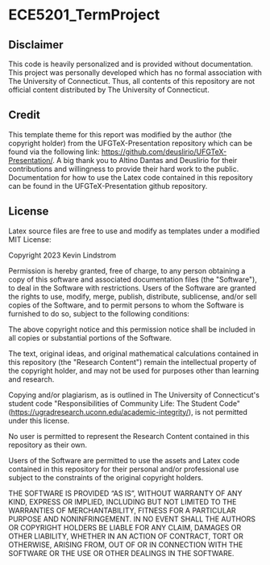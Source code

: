 # ECE5201_TermProject

## Disclaimer
This code is heavily personalized and is provided without documentation.
This project was personally developed which has no formal association with 
The University of Connecticut. Thus, all contents of this repository are not 
official content distributed by The University of Connecticut.

## Credit
This template theme for this report was modified by the author (the copyright
holder) from the UFGTeX-Presentation repository which can be found via the
following link: https://github.com/deuslirio/UFGTeX-Presentation/.
A big thank you to Altino Dantas and Deuslirio for their contributions and
willingness to provide their hard work to the public. Documentation for how
to use the Latex code contained in this repository can be found in the 
UFGTeX-Presentation github repository.

## License
Latex source files are free to use and modify as templates under a modified MIT 
License:

Copyright 2023 Kevin Lindstrom

Permission is hereby granted, free of charge, to any person obtaining a copy of 
this software and associated documentation files (the "Software"), to deal in 
the Software with restrictions. Users of the Software are granted the rights to
use, modify, merge, publish, distribute, sublicense, and/or sell copies 
of the Software, and to permit persons to whom the Software is furnished to do 
so, subject to the following conditions:

The above copyright notice and this permission notice shall be included in all 
copies or substantial portions of the Software.

The text, original ideas, and original mathematical calculations contained in this 
repository (the "Research Content") remain the intellectual property
of the copyright holder, and may not be used for purposes other than learning
and research.

Copying and/or plagiarism, as is outlined in The University of 
Connecticut's student code 
"Responsibilities of Community Life: The Student Code" 
(https://ugradresearch.uconn.edu/academic-integrity/),
is not permitted under this license.

No user is permitted to represent the Research Content
contained in this repository as their own.

Users of the Software are permitted to use the assets and Latex code contained
in this repository for their personal and/or professional use subject to the
constraints of the original copyright holders.

THE SOFTWARE IS PROVIDED “AS IS”, WITHOUT WARRANTY OF ANY KIND, EXPRESS OR 
IMPLIED, INCLUDING BUT NOT LIMITED TO THE WARRANTIES OF MERCHANTABILITY, 
FITNESS FOR A PARTICULAR PURPOSE AND NONINFRINGEMENT. IN NO EVENT SHALL THE 
AUTHORS OR COPYRIGHT HOLDERS BE LIABLE FOR ANY CLAIM, DAMAGES OR OTHER 
LIABILITY, WHETHER IN AN ACTION OF CONTRACT, TORT OR OTHERWISE, ARISING FROM, 
OUT OF OR IN CONNECTION WITH THE SOFTWARE OR THE USE OR OTHER DEALINGS IN THE 
SOFTWARE.
